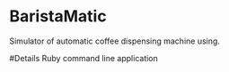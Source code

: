 # BaristaMatic
Simulator of automatic coffee dispensing machine using.

#Details
Ruby command line application
